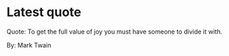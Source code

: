 # Latest quote 

Quote: To get the full value of joy you must have someone to divide it with. 

By: Mark Twain